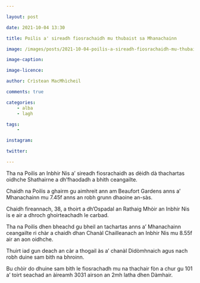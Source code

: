 ```yaml
---

layout: post

date: 2021-10-04 13:30

title: Poilis a' sireadh fiosrachaidh mu thubaist sa Mhanachainn

image: /images/posts/2021-10-04-poilis-a-sireadh-fiosrachaidh-mu-thubaist-sa-mhanachainn.jpg

image-caption:

image-licence:

author: Crìstean MacMhìcheil

comments: true

categories:
    - alba
    - lagh

tags:
    -

instagram:

twitter:

---
```


Tha na Poilis an Inbhir Nis a’ sireadh fiosrachaidh as dèidh dà thachartas oidhche Shathairne a dh’fhaodadh a bhith ceangailte.

<!--more-->

Chaidh na Poilis a ghairm gu aimhreit ann am Beaufort Gardens anns a’ Mhanachainn mu 7.45f anns an robh grunn dhaoine an-sàs.

Chaidh fireannach, 38, a thoirt a dh’Ospadal an Rathaig Mhòir an Inbhir Nis is e air a dhroch ghoirteachadh le carbad.

Tha na Poilis dhen bheachd gu bheil an tachartas anns a’ Mhanachainn ceangailte ri chàr a chaidh dhan Chanàl Chailleanach an Inbhir Nis mu 8.55f air an aon oidhche.

Thuirt iad gun deach an càr a thogail às a’ chanàl Didòmhnaich agus nach robh duine sam bith na bhroinn.

Bu chòir do dhuine sam bith le fiosrachadh mu na thachair fòn a chur gu 101 a’ toirt seachad an àireamh 3031 airson an 2mh latha dhen Dàmhair.
